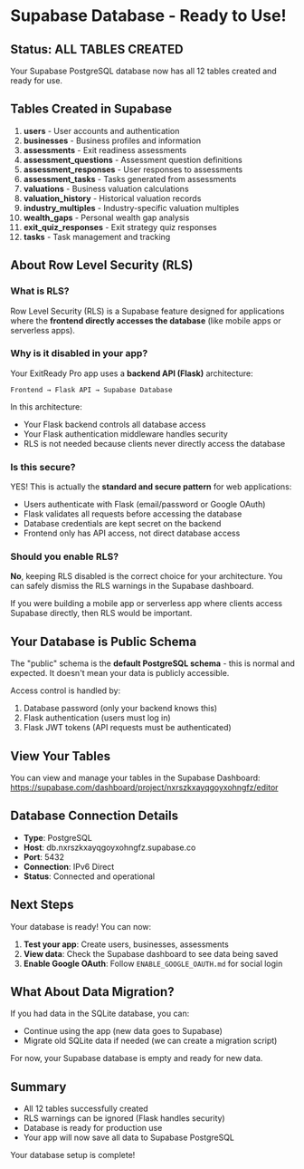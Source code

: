 # Supabase Database - Ready to Use!

## Status: ALL TABLES CREATED

Your Supabase PostgreSQL database now has all 12 tables created and ready for use.

## Tables Created in Supabase

1. **users** - User accounts and authentication
2. **businesses** - Business profiles and information
3. **assessments** - Exit readiness assessments
4. **assessment_questions** - Assessment question definitions
5. **assessment_responses** - User responses to assessments
6. **assessment_tasks** - Tasks generated from assessments
7. **valuations** - Business valuation calculations
8. **valuation_history** - Historical valuation records
9. **industry_multiples** - Industry-specific valuation multiples
10. **wealth_gaps** - Personal wealth gap analysis
11. **exit_quiz_responses** - Exit strategy quiz responses
12. **tasks** - Task management and tracking

## About Row Level Security (RLS)

### What is RLS?

Row Level Security (RLS) is a Supabase feature designed for applications where the **frontend directly accesses the database** (like mobile apps or serverless apps).

### Why is it disabled in your app?

Your ExitReady Pro app uses a **backend API (Flask)** architecture:

```
Frontend → Flask API → Supabase Database
```

In this architecture:
- Your Flask backend controls all database access
- Your Flask authentication middleware handles security
- RLS is not needed because clients never directly access the database

### Is this secure?

YES! This is actually the **standard and secure pattern** for web applications:

- Users authenticate with Flask (email/password or Google OAuth)
- Flask validates all requests before accessing the database
- Database credentials are kept secret on the backend
- Frontend only has API access, not direct database access

### Should you enable RLS?

**No**, keeping RLS disabled is the correct choice for your architecture. You can safely dismiss the RLS warnings in the Supabase dashboard.

If you were building a mobile app or serverless app where clients access Supabase directly, then RLS would be important.

## Your Database is Public Schema

The "public" schema is the **default PostgreSQL schema** - this is normal and expected. It doesn't mean your data is publicly accessible.

Access control is handled by:
1. Database password (only your backend knows this)
2. Flask authentication (users must log in)
3. Flask JWT tokens (API requests must be authenticated)

## View Your Tables

You can view and manage your tables in the Supabase Dashboard:
https://supabase.com/dashboard/project/nxrszkxayqgoyxohngfz/editor

## Database Connection Details

- **Type**: PostgreSQL
- **Host**: db.nxrszkxayqgoyxohngfz.supabase.co
- **Port**: 5432
- **Connection**: IPv6 Direct
- **Status**: Connected and operational

## Next Steps

Your database is ready! You can now:

1. **Test your app**: Create users, businesses, assessments
2. **View data**: Check the Supabase dashboard to see data being saved
3. **Enable Google OAuth**: Follow `ENABLE_GOOGLE_OAUTH.md` for social login

## What About Data Migration?

If you had data in the SQLite database, you can:
- Continue using the app (new data goes to Supabase)
- Migrate old SQLite data if needed (we can create a migration script)

For now, your Supabase database is empty and ready for new data.

## Summary

- All 12 tables successfully created
- RLS warnings can be ignored (Flask handles security)
- Database is ready for production use
- Your app will now save all data to Supabase PostgreSQL

Your database setup is complete!
